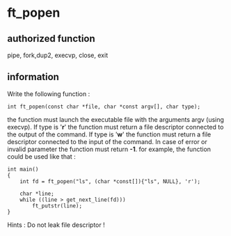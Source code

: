 # ft_popen
## authorized function
pipe, fork,dup2, execvp, close, exit
## information
Write the following function :
```
int ft_popen(const char *file, char *const argv[], char type);
```
the function must launch the executable file with the arguments argv (using execvp).
If type is '**r**' the function must return a file descriptor connected to the output of the command.
If type is '**w**' the function must return a file descriptor connected to the input of the command.
In case of error or invalid parameter the function must return **-1**.
for example, the function could be used like that :
```
int main()
{
	int fd = ft_popen("ls", (char *const[]){"ls", NULL}, 'r');

	char *line;
	while ((line > get_next_line(fd)))
		ft_putstr(line);
}
```
Hints :
Do not leak file descriptor !
